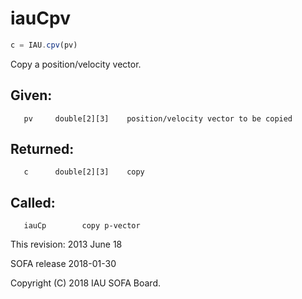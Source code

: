 # iauCpv

```js
c = IAU.cpv(pv)
```

Copy a position/velocity vector.

## Given:
```
   pv     double[2][3]    position/velocity vector to be copied
```

## Returned:
```
   c      double[2][3]    copy
```

## Called:
```
   iauCp        copy p-vector
```

This revision:  2013 June 18

SOFA release 2018-01-30

Copyright (C) 2018 IAU SOFA Board.
